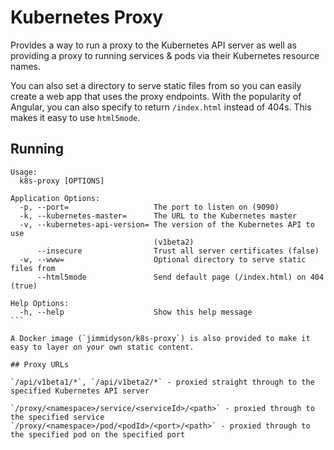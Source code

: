 # Kubernetes Proxy

Provides a way to run a proxy to the Kubernetes API server as well as providing a
proxy to running services & pods via their Kubernetes resource names.

You can also set a directory to serve static files from so you can easily create
a web app that uses the proxy endpoints. With the popularity of Angular, you can also
specify to return `/index.html` instead of 404s. This makes it easy to use `html5mode`.

## Running

````
Usage:
  k8s-proxy [OPTIONS]

Application Options:
  -p, --port=                   The port to listen on (9090)
  -k, --kubernetes-master=      The URL to the Kubernetes master
  -v, --kubernetes-api-version= The version of the Kubernetes API to use
                                (v1beta2)
      --insecure                Trust all server certificates (false)
  -w, --www=                    Optional directory to serve static files from
      --html5mode               Send default page (/index.html) on 404 (true)

Help Options:
  -h, --help                    Show this help message
```

A Docker image (`jimmidyson/k8s-proxy`) is also provided to make it easy to layer on your own static content.

## Proxy URLs

`/api/v1beta1/*`, `/api/v1beta2/*` - proxied straight through to the specified Kubernetes API server

`/proxy/<namespace>/service/<serviceId>/<path>` - proxied through to the specified service
`/proxy/<namespace>/pod/<podId>/<port>/<path>` - proxied through to the specified pod on the specified port
